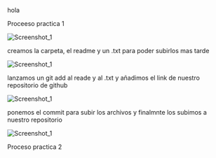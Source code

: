 hola

Proceeso practica 1

![Screenshot_1](https://user-images.githubusercontent.com/114656738/205112502-e8d41d86-9d67-4a06-a694-cec6be955057.png)

creamos la carpeta, el readme y un .txt para poder subirlos mas tarde

![Screenshot_1](https://user-images.githubusercontent.com/114656738/205112841-e32f54a9-f018-463a-b31e-d1950cc3bfbd.png)

lanzamos un git add al reade y al .txt y añadimos el link de nuestro repositorio de github

![Screenshot_1](https://user-images.githubusercontent.com/114656738/205113056-31d825e0-09c9-45cb-bd5c-0a4ffce96809.png)

ponemos el commit para subir los archivos y finalmnte los subimos a nuestro repositorio

![Screenshot_1](https://user-images.githubusercontent.com/114656738/205113264-ffb5f274-e28c-477f-b9d1-699234282c0e.png)

Proceso practica 2
